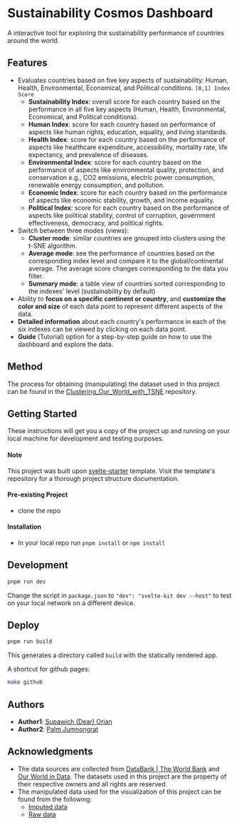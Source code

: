 # Sustainability Cosmos Dashboard

A interactive tool for exploring the sustainability performance of countries around the world.

## Features

- Evaluates countries based on five key aspects of sustainability: Human, Health, Environmental, Economical, and Political conditions. `[0,1] Index Score`
  - **Sustainability Index**: overall score for each country based on the performance in all five key aspects (Human, Health, Environmental, Economical, and Political conditions).
  - **Human Index**: score for each country based on performance of aspects like human rights, education, equality, and living standards.
  - **Health Index**: score for each country based on the performance of aspects like healthcare expenditure, accessibility, mortality rate, life expectancy, and prevalence of diseases.
  - **Environmental Index**: score for each country based on the performance of aspects like environmental quality, protection, and conservation e.g., CO2 emissions, electric power consumption, renewable energy consumption, and pollution.
  - **Economic Index**: score for each country based on the performance of aspects like economic stability, growth, and income equality.
  - **Political Index**: score for each country based on the performance of aspects like political stability, control of corruption, government effectiveness, democracy, and political rights.
- Switch between three modes (views):
  - **Cluster mode**: similar countries are grouped into clusters using the t-SNE algorithm.
  - **Average mode**: see the performance of countries based on the corresponding index level and compare it to the global/continental average. The average score changes corresponding to the data you filter.
  - **Summary mode**: a table view of countries sorted corresponding to the indexes' level (sustainability by default)
- Ability to **focus on a specific continent or country**, and **customize the color and size** of each data point to represent different aspects of the data.
- **Detailed information** about each country's performance in each of the six indexes can be viewed by clicking on each data point.
- **Guide** (Tutorial) option for a step-by-step guide on how to use the dashboard and explore the data.

## Method

The process for obtaining (manipulating) the dataset used in this project can be found in the [Clustering_Our_World_with_TSNE](https://github.com/supawichO/Clustering_Our_World_with_TSNE) repository.

## Getting Started

These instructions will get you a copy of the project up and running on your local machine for development and testing purposes.

#### Note

This project was built upon [svelte-starter](https://github.com/the-pudding/svelte-starter) template. Visit the template's repository for a thorough project structure documentation.

#### Pre-existing Project

- clone the repo

#### Installation

- In your local repo run `pnpm install` or `npm install`

## Development

```bash
pnpm run dev
```

Change the script in `package.json` to `"dev": "svelte-kit dev --host"` to test on your local network on a different device.

## Deploy

```bash
pnpm run build
```

This generates a directory called `build` with the statically rendered app.

A shortcut for github pages:

```bash
make github
```

## Authors

- **Author1**: [Supawich (Dear) Orian](https://github.com/supawichO)
- **Author2**: [Palm Jumnongrat](https://github.com/palminister)

## Acknowledgments

- The data sources are collected from [DataBank | The World Bank](https://databank.worldbank.org/) and [Our World in Data](https://ourworldindata.org/). The datasets used in this project are the property of their respective owners and all rights are reserved.
- The manipulated data used for the visualization of this project can be found from the following:
  - [Imputed data](https://github.com/palminister/sustainability-cosmos/blob/master/src/components/dashboard/world_data_imputed.csv)
  - [Raw data](https://github.com/palminister/sustainability-cosmos/blob/master/src/components/dashboard/world_data_raw.csv)
